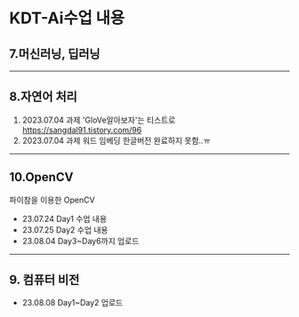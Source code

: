 # KDT-Ai수업 내용 

## 7.머신러닝, 딥러닝 

***

## 8.자연어 처리 
1. 2023.07.04 과제 'GloVe알아보자'는 티스트로 <https://sangdal91.tistory.com/96>
2. 2023.07.04 과제 워드 임베딩 한글버전 완료하지 못함..ㅠ

***

## 10.OpenCV 
파이참을 이용한 OpenCV
* 23.07.24 Day1 수업 내용 
* 23.07.25 Day2 수업 내용
* 23.08.04 Day3~Day6까지 업로드 

***

## 9. 컴퓨터 비전
* 23.08.08 Day1~Day2 업로드 

